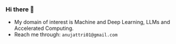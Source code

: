 ### Hi there 👋


* My domain of interest is Machine and Deep Learning, LLMs and Accelerated Computing.
* Reach me through: `anujattri01@gmail.com`
